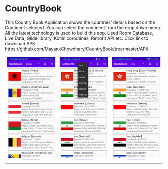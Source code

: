 # CountryBook
This Country Book Application shows the countries' details based on the Continent selected.
You can select the continent from the drop down menu.
All the latest technology is used to build this app.
Used Room Database, Live Data, Glide library, Kotlin coroutines, Retrofit API etc.
Click link to download APK :  https://github.com/MayankChowdhary/CountryBook/tree/master/APK


<table style="width:100%">
  <tr>
     <td><img src="/screenshots/1642014966746.png" >
</td>
    <td><img src="screenshots/1642014966787.png" >
</td>
    <td><img src="/screenshots/1642014966800.png" >
</td>
    
    
</tr>
</table>
